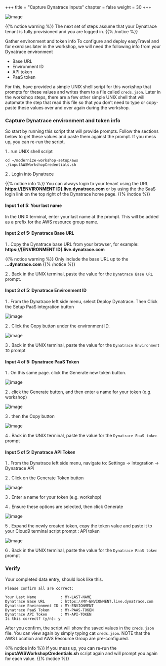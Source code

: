 +++
title = "Capture Dynatrace Inputs"
chapter = false
weight = 30
+++

![image](/images/jess.png)

{{% notice warning %}}
The next set of steps assume that your Dynatrace tenant is fully provisioned and you are logged in. 
{{% /notice  %}}

Gather environment and token info To configure and deploy easyTravel and for exercises later in the workshop, we will need the following info from your Dynatrace environment

* Base URL
* Environment ID
* API token
* PaaS token

For this, have provided a simple UNIX shell script for this workshop that prompts for these values and writes them to a file called `creds.json`. Later in the workshop steps, there are a few other simple UNIX shell that will automate the step that read this file so that you don’t need to type or copy-paste these values over and over again during the workshop.

### Capture Dynatrace environment and token info

So start by running this script that will provide prompts. Follow the sections below to get these values and paste them against the prompt. If you mess up, you can re-run the script.

1 . run UNIX shell script

```
cd ~/modernize-workshop-setup/aws
./inputAWSWorkshopCredentials.sh
```

2 . Login into Dynatrace

{{% notice info %}}
You can always login to your tenant using the URL **https://[ENVIRONMENT ID].live.dynatrace.com** or by using the the SaaS login link on the top right of the Dynatrace home page.
{{% /notice %}}

#### Input 1 of 5: Your last name
In the UNIX terminal, enter your last name at the prompt. This will be added as a prefix for the AWS resource group name.

#### Input 2 of 5: Dynatrace Base URL

1 . Copy the Dynatrace base URL from your browser, for example: **https://[ENVIRONMENT ID].live.dynatrace.com**

{{% notice warning %}}
Only include the base URL up to the **...dynatrace.com**
{{% /notice %}}

2 . Back in the UNIX terminal, paste the value for the `Dynatrace Base URL` prompt.

#### Input 3 of 5: Dynatrace Environment ID

1 . From the Dynatrace left side menu, select Deploy Dynatrace. Then Click the Setup PaaS integration button

![image](/images/dt-paas-setup.png)

2 . Click the Copy button under the environment ID.

![image](/images/dt-paas-environment.png)

3 . Back in the UNIX terminal, paste the value for the `Dynatrace Environment ID` prompt

#### Input 4 of 5: Dynatrace PaaS Token

1 . On this same page. click the Generate new token button.

![image](/images/dt-paas-token-generate.png)

2 . click the Generate button, and then enter a name for your token (e.g. workshop)

![image](/images/dt-paas-token-settings.png)

3 . then the Copy button

![image](/images/dt-paas-token-copy.png)

4 . Back in the UNIX terminal, paste the value for the `Dynatrace PaaS token` prompt

#### Input 5 of 5: Dynatrace API Token

1 . From the Dynatrace left side menu, navigate to: Settings -> Integration -> Dynatrace API

2 . Click on the Generate Token button

![image](/images/dt-api-token-create.png)

3 . Enter a name for your token (e.g. workshop)

4 . Ensure these options are selected, then click Generate

![image](/images/dt-api-token-settings.png)

5 . Expand the newly created token, copy the token value and paste it to your Cloud9 terminal script prompt : API token

![image](/images/dt-api-token-copy.png)

6 . Back in the UNIX terminal, paste the value for the `Dynatrace PaaS token` prompt


### Verify

Your completed data entry, should look like this.

```
Please confirm all are correct:

Your Last Name           : MY-LAST-NAME
Dynatrace Base URL       : https://MY-ENVIONMENT.live.dynatrace.com
Dynatrace Environment ID : MY-ENVIONMENT
Dynatrace PaaS Token     : MY-PAAS-TOKEN
Dynatrace API Token      : MY-API-TOKEN
Is this correct? (y/n): y
```

After you confirm, the script will show the saved values in the `creds.json` file. You can view again by simply typing cat `creds.json`. NOTE that the AWS Location and AWS Resource Group are pre-configured.

{{% notice info %}}
If you mess up, you can re-run the **inputAWSWorkshopCredentials.sh** script again and will prompt you again for each value.
{{% /notice %}}

